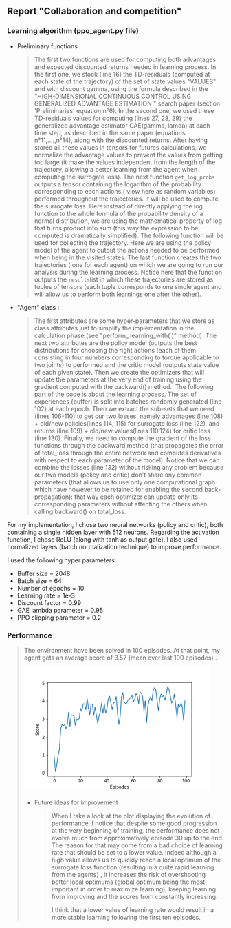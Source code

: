 ## Report "Collaboration and competition"



### Learning algorithm (ppo_agent.py file)

- Preliminary functions :

  > The first two functions are used for computing both advantages and expected discounted returns needed in learning process. In the first one, we stock (line 16) the TD-residuals (computed at each state of the trajectory) of the set of state values "VALUES" and with discount gamma, using the formula described in the "HIGH-DIMENSIONAL CONTINUOUS CONTROL USING GENERALIZED ADVANTAGE ESTIMATION " search paper (section 'Preliminaries' equation n°6). In the second one, we used these TD-residuals values for computing (lines 27, 28, 29) the generalized advantage estimator GAE(gamma, lamda) at each time step, as described in the same paper (equations n°11,....,n°14), along with the discounted returns. After having stored all these values in tensors for futures calculations, we normalize the advantage values to prevent the values from getting too large (it make the values independent from the length of the trajectory, allowing a better learning from the agent when computing the surrogate loss).
  > The next function `get_log_probs` outputs a tensor containing the logarithm of the probability corresponding to each actions ( view here as random variables) performed throughout the trajectories. It will be used to compute the surrogate loss. Here instead of directly applying the log function to the whole formula of the probability density of a normal distribution, we are using the mathematical property of log that turns product into sum (this way the expression to be computed is dramatically simplified).
  > The following function will be used for collecting the trajectory. Here we are using the policy model of the agent to output the actions needed to be performed when being in the visited states.
  > The last function creates the two trajectories ( one for each agent) on which we are going to run our analysis during the learning process. Notice here that the function outputs the `results`list in which these trajectories are stored as tuples of tensors (each tuple corresponds to one single agent and will allow us to perform both learnings one after the other).



- "Agent" class :

  > The first attributes are some hyper-parameters that we store as class attributes just to simplify the implementation in the calculation phase (see "perform_ learning_with( )" method). 
  > The next two attributes are the policy model (outputs the best distributions for choosing the right actions (each of them consisting in four numbers corresponding to torque applicable to two joints) to performed and the critic model (outputs state value of each given state). Then we create the optimizers that will update the parameters at the very end of training using the gradient computed with the backward() method.
  > ​        The following part of the code is about the learning process. The set of experiences (buffer) is split into batches randomly generated (line 102) at each epoch. Then we extract the sub-sets that we need (lines 106-110) to get our two losses, namely advantages (line 108) + old/new policies(lines 114, 115) for surrogate loss (line 122), and returns (line 109) + old/new values(lines 110,124) for critic loss (line 130). Finally, we need to compute the gradient of the loss functions through the backward method (that propagates the error of total_loss through the entire network and computes derivatives with respect to each parameter of the model). Notice that we can combine the losses (line 132) without risking any problem because our two models (policy and critic) don't share any common parameters (that allows us to use only one computational graph which have however to be retained for enabling the second back-propagation): that way each optimizer can update only its corresponding parameters without affecting the others when calling backward() on total_loss.   

For my implementation, I chose two neural networks (policy and critic), both containing a single hidden layer with 512 neurons. Regarding the activation function, I chose ReLU (along with tanh as output gate). I also used normalized layers (batch normalization technique) to improve performance.

I used the following hyper parameters:

- Buffer size = 2048
- Batch size = 64
- Number of epochs = 10
- Learning rate = 1e-3
- Discount factor = 0.99
- GAE lambda parameter = 0.95
- PPO clipping parameter = 0.2

### Performance

> The environment have been solved in 100 episodes. At that point, my agent gets an average score of 3.57 (mean over last 100 episodes) . 
>
> ![Performance](Performance.png)       
>
> - Future ideas for improvement 
>
>   > When I take a look at the plot displaying the evolution of performance, I notice that despite some good progression at the very beginning of training,  the performance does not evolve much from approximatively episode 30 up to the end. The reason for that may come from a bad choice of learning rate that should be set to a lower value. Indeed although a high value allows us to quickly reach a local optimum of the surrogate loss function (resulting in a quite rapid learning from the agents) , it increases the risk of overshooting better local optimums (global optimum being the most important in order to maximize learning), keeping learning from improving and the scores from constantly increasing. 
>   >
>   > I think that a lower value of learning rate would result in a more stable learning following the first ten episodes. 